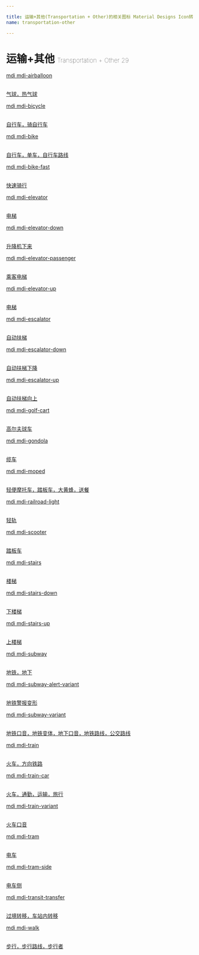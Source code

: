 ```yaml
---

title: 运输+其他(Transportation + Other)的相关图标 Material Designs Icon转svg、png下载
name: transportation-other

---
```


# 运输+其他  <small style="font-size: 60%;font-weight: 100">Transportation + Other <span class="badge-secondary badge">29</span> </small>

<search tag="transportation-other" :max="0"/>

<div class="icon-list row" id="search-show"><a href="/icon/airballoon.html" class="icon-item col-6 col-sm-4 col-md-2"><div class="icon-item-inner"><i class="mdi mdi-airballoon"></i><p><span>mdi mdi-airballoon</span></p> <p><br> 气球，热气球</p></div></a><a href="/icon/bicycle.html" class="icon-item col-6 col-sm-4 col-md-2"><div class="icon-item-inner"><i class="mdi mdi-bicycle"></i><p><span>mdi mdi-bicycle</span></p> <p><br> 自行车，骑自行车</p></div></a><a href="/icon/bike.html" class="icon-item col-6 col-sm-4 col-md-2"><div class="icon-item-inner"><i class="mdi mdi-bike"></i><p><span>mdi mdi-bike</span></p> <p><br> 自行车，单车，自行车路线</p></div></a><a href="/icon/bike-fast.html" class="icon-item col-6 col-sm-4 col-md-2"><div class="icon-item-inner"><i class="mdi mdi-bike-fast"></i><p><span>mdi mdi-bike-fast</span></p> <p><br> 快速骑行</p></div></a><a href="/icon/elevator.html" class="icon-item col-6 col-sm-4 col-md-2"><div class="icon-item-inner"><i class="mdi mdi-elevator"></i><p><span>mdi mdi-elevator</span></p> <p><br> 电梯</p></div></a><a href="/icon/elevator-down.html" class="icon-item col-6 col-sm-4 col-md-2"><div class="icon-item-inner"><i class="mdi mdi-elevator-down"></i><p><span>mdi mdi-elevator-down</span></p> <p><br> 升降机下来</p></div></a><a href="/icon/elevator-passenger.html" class="icon-item col-6 col-sm-4 col-md-2"><div class="icon-item-inner"><i class="mdi mdi-elevator-passenger"></i><p><span>mdi mdi-elevator-passenger</span></p> <p><br> 乘客电梯</p></div></a><a href="/icon/elevator-up.html" class="icon-item col-6 col-sm-4 col-md-2"><div class="icon-item-inner"><i class="mdi mdi-elevator-up"></i><p><span>mdi mdi-elevator-up</span></p> <p><br> 电梯</p></div></a><a href="/icon/escalator.html" class="icon-item col-6 col-sm-4 col-md-2"><div class="icon-item-inner"><i class="mdi mdi-escalator"></i><p><span>mdi mdi-escalator</span></p> <p><br> 自动扶梯</p></div></a><a href="/icon/escalator-down.html" class="icon-item col-6 col-sm-4 col-md-2"><div class="icon-item-inner"><i class="mdi mdi-escalator-down"></i><p><span>mdi mdi-escalator-down</span></p> <p><br> 自动扶梯下降</p></div></a><a href="/icon/escalator-up.html" class="icon-item col-6 col-sm-4 col-md-2"><div class="icon-item-inner"><i class="mdi mdi-escalator-up"></i><p><span>mdi mdi-escalator-up</span></p> <p><br> 自动扶梯向上</p></div></a><a href="/icon/golf-cart.html" class="icon-item col-6 col-sm-4 col-md-2"><div class="icon-item-inner"><i class="mdi mdi-golf-cart"></i><p><span>mdi mdi-golf-cart</span></p> <p><br> 高尔夫球车</p></div></a><a href="/icon/gondola.html" class="icon-item col-6 col-sm-4 col-md-2"><div class="icon-item-inner"><i class="mdi mdi-gondola"></i><p><span>mdi mdi-gondola</span></p> <p><br> 缆车</p></div></a><a href="/icon/moped.html" class="icon-item col-6 col-sm-4 col-md-2"><div class="icon-item-inner"><i class="mdi mdi-moped"></i><p><span>mdi mdi-moped</span></p> <p><br> 轻便摩托车，踏板车，大黄蜂，送餐</p></div></a><a href="/icon/railroad-light.html" class="icon-item col-6 col-sm-4 col-md-2"><div class="icon-item-inner"><i class="mdi mdi-railroad-light"></i><p><span>mdi mdi-railroad-light</span></p> <p><br> 轻轨</p></div></a><a href="/icon/scooter.html" class="icon-item col-6 col-sm-4 col-md-2"><div class="icon-item-inner"><i class="mdi mdi-scooter"></i><p><span>mdi mdi-scooter</span></p> <p><br> 踏板车</p></div></a><a href="/icon/stairs.html" class="icon-item col-6 col-sm-4 col-md-2"><div class="icon-item-inner"><i class="mdi mdi-stairs"></i><p><span>mdi mdi-stairs</span></p> <p><br> 楼梯</p></div></a><a href="/icon/stairs-down.html" class="icon-item col-6 col-sm-4 col-md-2"><div class="icon-item-inner"><i class="mdi mdi-stairs-down"></i><p><span>mdi mdi-stairs-down</span></p> <p><br> 下楼梯</p></div></a><a href="/icon/stairs-up.html" class="icon-item col-6 col-sm-4 col-md-2"><div class="icon-item-inner"><i class="mdi mdi-stairs-up"></i><p><span>mdi mdi-stairs-up</span></p> <p><br> 上楼梯</p></div></a><a href="/icon/subway.html" class="icon-item col-6 col-sm-4 col-md-2"><div class="icon-item-inner"><i class="mdi mdi-subway"></i><p><span>mdi mdi-subway</span></p> <p><br> 地铁，地下</p></div></a><a href="/icon/subway-alert-variant.html" class="icon-item col-6 col-sm-4 col-md-2"><div class="icon-item-inner"><i class="mdi mdi-subway-alert-variant"></i><p><span>mdi mdi-subway-alert-variant</span></p> <p><br> 地铁警报变形</p></div></a><a href="/icon/subway-variant.html" class="icon-item col-6 col-sm-4 col-md-2"><div class="icon-item-inner"><i class="mdi mdi-subway-variant"></i><p><span>mdi mdi-subway-variant</span></p> <p><br> 地铁口音，地铁变体，地下口音，地铁路线，公交路线</p></div></a><a href="/icon/train.html" class="icon-item col-6 col-sm-4 col-md-2"><div class="icon-item-inner"><i class="mdi mdi-train"></i><p><span>mdi mdi-train</span></p> <p><br> 火车，方向铁路</p></div></a><a href="/icon/train-car.html" class="icon-item col-6 col-sm-4 col-md-2"><div class="icon-item-inner"><i class="mdi mdi-train-car"></i><p><span>mdi mdi-train-car</span></p> <p><br> 火车，通勤，运输，旅行</p></div></a><a href="/icon/train-variant.html" class="icon-item col-6 col-sm-4 col-md-2"><div class="icon-item-inner"><i class="mdi mdi-train-variant"></i><p><span>mdi mdi-train-variant</span></p> <p><br> 火车口音</p></div></a><a href="/icon/tram.html" class="icon-item col-6 col-sm-4 col-md-2"><div class="icon-item-inner"><i class="mdi mdi-tram"></i><p><span>mdi mdi-tram</span></p> <p><br> 电车</p></div></a><a href="/icon/tram-side.html" class="icon-item col-6 col-sm-4 col-md-2"><div class="icon-item-inner"><i class="mdi mdi-tram-side"></i><p><span>mdi mdi-tram-side</span></p> <p><br> 电车侧</p></div></a><a href="/icon/transit-transfer.html" class="icon-item col-6 col-sm-4 col-md-2"><div class="icon-item-inner"><i class="mdi mdi-transit-transfer"></i><p><span>mdi mdi-transit-transfer</span></p> <p><br> 过境转移，车站内转移</p></div></a><a href="/icon/walk.html" class="icon-item col-6 col-sm-4 col-md-2"><div class="icon-item-inner"><i class="mdi mdi-walk"></i><p><span>mdi mdi-walk</span></p> <p><br> 步行，步行路线，步行者</p></div></a></div>

